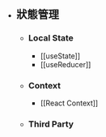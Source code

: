 - ## 狀態管理
	- ### Local State
		- [[useState]]
		- [[useReducer]]
	- ### Context
		- [[React Context]]
	- ### Third Party